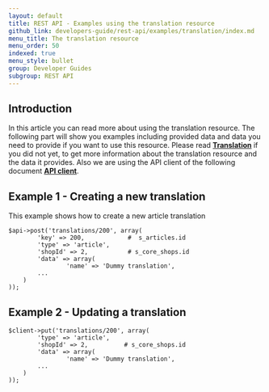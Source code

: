 ```yaml
---
layout: default
title: REST API - Examples using the translation resource
github_link: developers-guide/rest-api/examples/translation/index.md
menu_title: The translation resource
menu_order: 50
indexed: true
menu_style: bullet
group: Developer Guides
subgroup: REST API
---
```


## Introduction

In this article you can read more about using the translation resource.
The following part will show you examples including provided data and data you need to provide if you want to use this resource.
Please read **[Translation](/developers-guide/rest-api/api-resource-translation/)** if you did not yet, to get more information about the translation resource and the data it provides.
Also we are using the API client of the following document **[API client](/developers-guide/rest-api/#using-the-rest-api-in-your-own-a)**.

## Example 1 - Creating a new translation

This example shows how to create a new article translation

```
$api->post('translations/200', array(
        'key' => 200,            #  s_articles.id
        'type' => 'article',
        'shopId' => 2,           # s_core_shops.id
        'data' => array(
                'name' => 'Dummy translation',
        ...
    )
));

```

## Example 2 - Updating a translation

```
$client->put('translations/200', array(
        'type' => 'article',
        'shopId' => 2,          # s_core_shops.id
        'data' => array(
                'name' => 'Dummy translation',
        ...
    )
));

```
